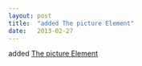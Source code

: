 ```yaml
---
layout: post
title:  "added The picture Element"
date:   2013-02-27
---
```


added [The picture Element](/spec/html-picture-element)

